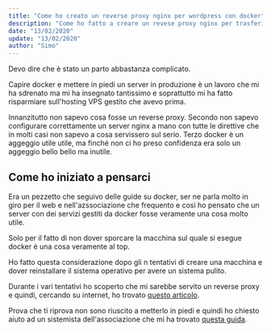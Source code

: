 ```yaml
---
title: "Come ho creato un reverse proxy nginx per wordpress con docker"
description: "Come ho fatto a creare un revese proxy nginx per trasferire i miei siti wordpress da un ambiente LEMP gestito ad un ambiente docker che gestisco io facilmente."
date: "13/02/2020"
update: "13/02/2020"
author: "Simo"
---
```


Devo dire che è stato un parto abbastanza complicato.

Capire docker e mettere in piedi un server in produzione è un lavoro che mi ha sdrenato ma mi ha insegnato tantissimo e soprattutto mi ha fatto risparmiare sull'hosting VPS gestito che avevo prima.

Innanzitutto non sapevo cosa fosse un reverse proxy.
Secondo non sapevo configurare correttamente un server nginx a mano con tutte le direttive che in molti casi non sapevo a cosa servissero sul serio.
Terzo docker è un aggeggio utile utile, ma finché non ci ho preso confidenza era solo un aggeggio bello bello ma inutile.

## Come ho iniziato a pensarci

Era un pezzetto che seguivo delle guide su docker, ser ne parla molto in giro per il web e nell'azssociazione che frequento e così ho pensato che un server con dei servizi gestiti da docker fosse veramente una cosa molto utile.

Solo per il fatto di non dover sporcare la macchina sul quale si esegue docker è una cosa veramente al top.

Ho fatto questa considerazione dopo gli n tentativi di creare una macchina e dover reinstallare il sistema operativo per avere un sistema pulito.

Durante i vari tentativi ho scoperto che mi sarebbe servito un reverse proxy e quindi, cercando su internet, ho trovato [questo articolo](https://www.pattonwebz.com/docker/multiple-wordpress-containers-proxy/).

Prova che ti riprova non sono riuscito a metterlo in piedi e quindi ho chiesto aiuto ad un sistemista dell'associazione che mi ha trovato [questa guida](https://github.com/JrCs/docker-letsencrypt-nginx-proxy-companion/wiki/Docker-Compose).


